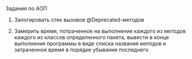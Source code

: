 Задания по АОП

1. Залогировать стек вызовов @Deprecated-методов

2. Замерить время, потраченное на выполнение каждого из методов каждого из классов определенного 
пакета, вывести в конце выполнения программы в виде списка названия методов и затраченное 
время в порядке убывания последнего